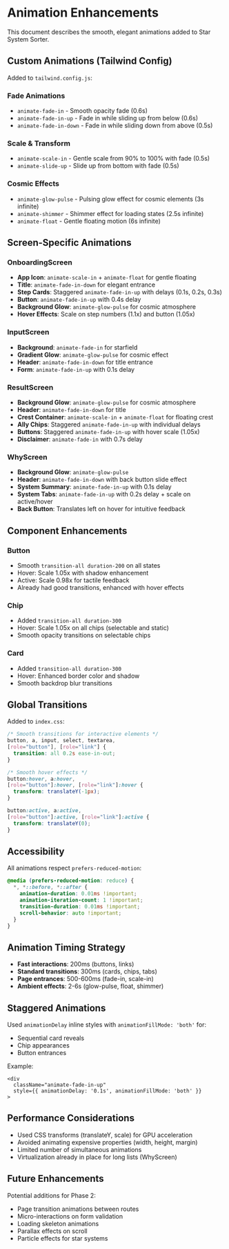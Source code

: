 # Animation Enhancements

This document describes the smooth, elegant animations added to Star System Sorter.

## Custom Animations (Tailwind Config)

Added to `tailwind.config.js`:

### Fade Animations
- `animate-fade-in` - Smooth opacity fade (0.6s)
- `animate-fade-in-up` - Fade in while sliding up from below (0.6s)
- `animate-fade-in-down` - Fade in while sliding down from above (0.5s)

### Scale & Transform
- `animate-scale-in` - Gentle scale from 90% to 100% with fade (0.5s)
- `animate-slide-up` - Slide up from bottom with fade (0.5s)

### Cosmic Effects
- `animate-glow-pulse` - Pulsing glow effect for cosmic elements (3s infinite)
- `animate-shimmer` - Shimmer effect for loading states (2.5s infinite)
- `animate-float` - Gentle floating motion (6s infinite)

## Screen-Specific Animations

### OnboardingScreen
- **App Icon**: `animate-scale-in` + `animate-float` for gentle floating
- **Title**: `animate-fade-in-down` for elegant entrance
- **Step Cards**: Staggered `animate-fade-in-up` with delays (0.1s, 0.2s, 0.3s)
- **Button**: `animate-fade-in-up` with 0.4s delay
- **Background Glow**: `animate-glow-pulse` for cosmic atmosphere
- **Hover Effects**: Scale on step numbers (1.1x) and button (1.05x)

### InputScreen
- **Background**: `animate-fade-in` for starfield
- **Gradient Glow**: `animate-glow-pulse` for cosmic effect
- **Header**: `animate-fade-in-down` for title entrance
- **Form**: `animate-fade-in-up` with 0.1s delay

### ResultScreen
- **Background Glow**: `animate-glow-pulse` for cosmic atmosphere
- **Header**: `animate-fade-in-down` for title
- **Crest Container**: `animate-scale-in` + `animate-float` for floating crest
- **Ally Chips**: Staggered `animate-fade-in-up` with individual delays
- **Buttons**: Staggered `animate-fade-in-up` with hover scale (1.05x)
- **Disclaimer**: `animate-fade-in` with 0.7s delay

### WhyScreen
- **Background Glow**: `animate-glow-pulse`
- **Header**: `animate-fade-in-down` with back button slide effect
- **System Summary**: `animate-fade-in-up` with 0.1s delay
- **System Tabs**: `animate-fade-in-up` with 0.2s delay + scale on active/hover
- **Back Button**: Translates left on hover for intuitive feedback

## Component Enhancements

### Button
- Smooth `transition-all duration-200` on all states
- Hover: Scale 1.05x with shadow enhancement
- Active: Scale 0.98x for tactile feedback
- Already had good transitions, enhanced with hover effects

### Chip
- Added `transition-all duration-300`
- Hover: Scale 1.05x on all chips (selectable and static)
- Smooth opacity transitions on selectable chips

### Card
- Added `transition-all duration-300`
- Hover: Enhanced border color and shadow
- Smooth backdrop blur transitions

## Global Transitions

Added to `index.css`:

```css
/* Smooth transitions for interactive elements */
button, a, input, select, textarea,
[role="button"], [role="link"] {
  transition: all 0.2s ease-in-out;
}

/* Smooth hover effects */
button:hover, a:hover,
[role="button"]:hover, [role="link"]:hover {
  transform: translateY(-1px);
}

button:active, a:active,
[role="button"]:active, [role="link"]:active {
  transform: translateY(0);
}
```

## Accessibility

All animations respect `prefers-reduced-motion`:

```css
@media (prefers-reduced-motion: reduce) {
  *, *::before, *::after {
    animation-duration: 0.01ms !important;
    animation-iteration-count: 1 !important;
    transition-duration: 0.01ms !important;
    scroll-behavior: auto !important;
  }
}
```

## Animation Timing Strategy

- **Fast interactions**: 200ms (buttons, links)
- **Standard transitions**: 300ms (cards, chips, tabs)
- **Page entrances**: 500-600ms (fade-in, scale-in)
- **Ambient effects**: 2-6s (glow-pulse, float, shimmer)

## Staggered Animations

Used `animationDelay` inline styles with `animationFillMode: 'both'` for:
- Sequential card reveals
- Chip appearances
- Button entrances

Example:
```tsx
<div 
  className="animate-fade-in-up" 
  style={{ animationDelay: '0.1s', animationFillMode: 'both' }}
>
```

## Performance Considerations

- Used CSS transforms (translateY, scale) for GPU acceleration
- Avoided animating expensive properties (width, height, margin)
- Limited number of simultaneous animations
- Virtualization already in place for long lists (WhyScreen)

## Future Enhancements

Potential additions for Phase 2:
- Page transition animations between routes
- Micro-interactions on form validation
- Loading skeleton animations
- Parallax effects on scroll
- Particle effects for star systems
